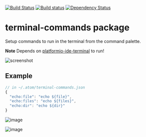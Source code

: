 [![Build Status](https://travis-ci.org/UziTech/terminal-commands.svg?branch=master)](https://travis-ci.org/UziTech/terminal-commands)
[![Build status](https://ci.appveyor.com/api/projects/status/o0h54ouxl2jtvvfm?svg=true)](https://ci.appveyor.com/project/UziTech/terminal-commands)
[![Dependency Status](https://david-dm.org/UziTech/terminal-commands.svg)](https://david-dm.org/UziTech/terminal-commands)

# terminal-commands package

Setup commands to run in the terminal from the command palette.

**Note**  Depends on [platformio-ide-terminal](https://github.com/platformio/platformio-atom-ide-terminal) to run!

![screenshot](https://user-images.githubusercontent.com/97994/34861842-b3f0fbde-f72c-11e7-93bd-7b6e00141cf4.gif)

## Example

```js
// in ~/.atom/terminal-commands.json
{
  "echo:file": "echo ${file}",
  "echo:files": "echo ${files}",
  "echo:dir": "echo ${dir}"
}
```

![image](https://user-images.githubusercontent.com/97994/34899488-dde60bf4-f7be-11e7-98bd-71c8d922fa6b.png)

![image](https://user-images.githubusercontent.com/97994/34899525-1704ef86-f7bf-11e7-9088-d12d63ea2732.png)
